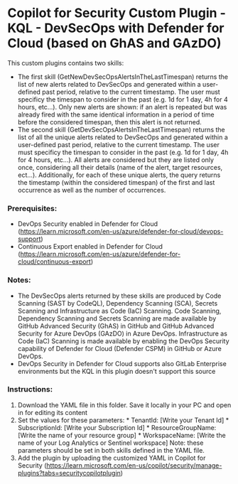 # Copilot for Security Custom Plugin - KQL - DevSecOps with Defender for Cloud (based on GhAS and GAzDO)

This custom plugins contains two skills: 
* The first skill (GetNewDevSecOpsAlertsInTheLastTimespan) returns the list of new alerts related to DevSecOps and generated within a user-defined past period, relative to the current timestamp. The user must specificy the timespan to consider in the past (e.g. 1d for 1 day, 4h for 4 hours, etc...). Only new alerts are shown: if an alert is repeated but was already fired with the same identical information in a period of time before the considered timespan, then this alert is not returned. 
* The second skill (GetDevSecOpsAlertsInTheLastTimespan) returns the list of all the unique alerts related to DevSecOps and generated within a user-defined past period, relative to the current timestamp. The user must specificy the timespan to consider in the past (e.g. 1d for 1 day, 4h for 4 hours, etc...). All alerts are considered but they are listed only once, considering all their details (name of the alert, target resources, ect...). Additionally, for each of these unique alerts, the query returns the timestamp (within the considered timespan) of the first and last occurrence as well as the number of occurrences.

### Prerequisites:
* DevOps Security enabled in Defender for Cloud (https://learn.microsoft.com/en-us/azure/defender-for-cloud/devops-support)
* Continuous Export enabled in Defender for Cloud (https://learn.microsoft.com/en-us/azure/defender-for-cloud/continuous-export)

### Notes: 
* The DevSecOps alerts returned by these skills are produced by Code Scanning (SAST by CodeQL), Dependency Scanning (SCA), Secrets Scanning  and Infrastructure as Code (IaC) Scanning. Code Scanning, Dependency Scanning and Secrets Scanning are made available by GitHub Advanced Security (GhAS) in GitHub and GitHub Advanced Security for Azure DevOps (GAzDO) in Azure DevOps. Infrastructure as Code (IaC) Scanning is made available by enabling the DevOps Security capability of Defender for Cloud (Defender CSPM) in GitHub or Azure DevOps.
* DevOps Security in Defender for Cloud supports also GitLab Enterprise environments but the KQL in this plugin doesn't support this source 


### Instructions: 
1. Download the YAML file in this folder. Save it locally in your PC and open in for editing its content
2. Set the values for these parameters: 
          * TenantId: [Write your Tenant Id]
          * SubscriptionId: [Write your Subscription Id]
          * ResourceGroupName: [Write the name of your resource group]
          * WorkspaceName: [Write the name of your Log Analytics or Sentinel workspace] 
   Note: these parameters should be set in both skills defined in the YAML file.
3. Add the plugin by uploading the customized YAML in Copilot for Security (https://learn.microsoft.com/en-us/copilot/security/manage-plugins?tabs=securitycopilotplugin)
